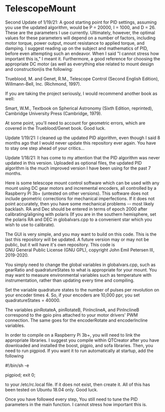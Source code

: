 # TelescopeMount

Second Update of 1/19/21: A good starting point for PID settings, assuming you use the updated algorithm, would be
P = 20000, I = 1000, and D = 26. These are the parameters I use currently. Ultimately, however, the optimal values
for these parameters will depend on a number of factors, including motor torque, power output, mount resistance to
applied torque, and damping. I suggest reading up on the subject and mathematics of PID, before even attempting 
such an endeavor. When I said "I cannot stress how important this is," I meant it. Furthermore, a good reference
for choosing the appropriate DC motor (as well as everything else related to mount design and construction)is the
following: 

Trueblood, M. and Genet, R.M., Telescope Control (Second English Edition), Willmann-Bell, Inc. (Richmond, 1997). 

If you are taking the project seriously, I would recommend another book as well:

Smart, W.M., Textbook on Spherical Astronomy (Sixth Edition, reprinted), Cambridge University Press (Cambridge, 1979).

At some point, you'll need to account for geometric errors, which are covered in the Trueblood/Genet book. Good luck.

Update 1/19/21: I cleaned up the updated PID algorithm, even though I said 8 months ago that I would never update
this repository ever again. You have to stay one step ahead of your critics...

Update 1/18/21: It has come to my attention that the PID algorithm was never updated in this version. Uploaded as 
optional files, the updated PID algorithm is the much improved version I have been using for the past 7 months.

Here is some telescope mount control software which can be used with any mount using DC gear motors and incremental encoders,
all controlled by a Raspberry Pi 3b+ (untested on other versions). This software does not include geometric corrections for 
mechanical imperfections. If it does not point accurately, then you have some mechanical problems -- most likely backlash.
RA and Dec should be entered in terms of epoch 2000 after calibrating/aligning with polaris (If you are in the
southern hemisphere, set the polaris RA and DEC in globalvars.cpp to a convenient star which you wish to use to calibrate).

The GUI is very simple, and you may want to build on this code. This is the last this repository will be updated.
A future version may or may not be public, but it will have it's own repository. This code is  
GNU General Public License (GNU GPL), copyright John Emil Petersen III, 2019-2020.

You simply need to change the global variables in globalvars.cpp, such as gearRatio and quadratureStates to what is 
appropriate for your mount. You may want to measure environmental variables such as temperature with instrumentation, 
rather than updating every time and compiling.

Set the variable quadrature states to the number of pulses per revolution on your encoder times 4. So, if your encoders are
10,000 ppr, you set quadratureStates = 40000.

The variables pinRotateA, pinRotateB, PinInclineA, and PinInclineB correspond to the gpio pins attached to your
motor drivers' PWM connection. The same goes for the encoderRotate and encoderIncline variables.

In order to compile on a Raspberry Pi 3b+, you will need to link the appropriate libraries. I suggest you compile
within QTCreator after you have downloaded and installed the boost, pigpio, and sofa libraries. Then, you need to 
run pigpiod. If you want it to run automatically at startup, add the following

#!/bin/sh -e

pigpiod;
exit 0;

to your /etc/rc.local file. If it does not exist, then create it. All of this has been tested on Ubuntu 18.04 only.
Good luck.

Once you have followed every step, You still need to tune the PID parameters in the main function. I cannot stress how
important this is.
